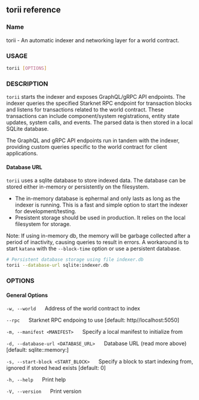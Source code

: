 ## torii reference

### Name

torii - An automatic indexer and networking layer for a world contract.

### USAGE

```sh
torii [OPTIONS]
```

### DESCRIPTION

`torii` starts the indexer and exposes GraphQL/gRPC API endpoints. The indexer queries the specified Starknet RPC endpoint for transaction blocks and listens for transactions related to the world contract. These transactions can include component/system registrations, entity state updates, system calls, and events. The parsed data is then stored in a local SQLite database.

The GraphQL and gRPC API endpoints run in tandem with the indexer, providing custom queries specific to the world contract for client applications.

#### Database URL

`torii` uses a sqlite database to store indexed data. The database can be stored either in-memory or persistently on the filesystem.

- The in-memory database is ephermal and only lasts as long as the indexer is running. This is a fast and simple option to start the indexer for development/testing.
- Presistent storage should be used in production. It relies on the local filesystem for storage.

Note: If using in-memory db, the memory will be garbage collected after a period of inactivity, causing queries to result in errors. A workaround is to start `katana` with the `--block-time` option or use a persistent database.

```sh
# Persistent database storage using file indexer.db
torii --database-url sqlite:indexer.db
```

### OPTIONS

#### General Options

`-w, --world`
&nbsp;&nbsp;&nbsp;&nbsp; Address of the world contract to index

`--rpc`
&nbsp;&nbsp;&nbsp;&nbsp; Starknet RPC endpoing to use [default: http//localhost:5050]

`-m, --manifest <MANIFEST>`
&nbsp;&nbsp;&nbsp;&nbsp; Specify a local manifest to initialize from

`-d, --database-url <DATABASE_URL>`
&nbsp;&nbsp;&nbsp;&nbsp; Database URL (read more above) [default: sqlite::memory:]

`-s, --start-block <START_BLOCK>`
&nbsp;&nbsp;&nbsp;&nbsp; Specify a block to start indexing from, ignored if stored head exists [default: 0]

`-h, --help`
&nbsp;&nbsp;&nbsp;&nbsp; Print help

`-V, --version`
&nbsp;&nbsp;&nbsp;&nbsp; Print version

